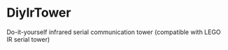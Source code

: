 # DiyIrTower
Do-it-yourself infrared serial communication tower (compatible with LEGO IR serial tower)
